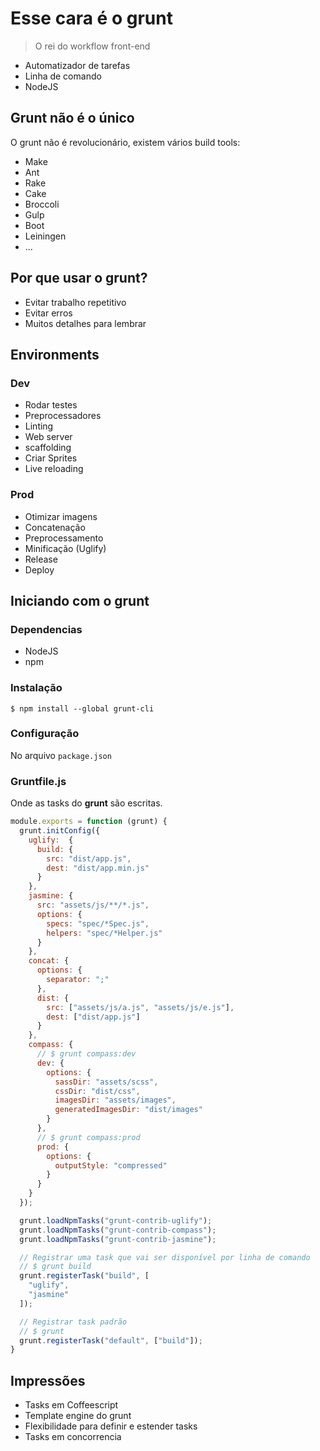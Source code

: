 # Esse cara é o grunt

> O rei do workflow front-end

* Automatizador de tarefas
* Linha de comando
* NodeJS

## Grunt não é o único
O grunt não é revolucionário, existem vários build tools:

* Make
* Ant
* Rake
* Cake
* Broccoli
* Gulp
* Boot
* Leiningen
* ...

## Por que usar o grunt?
* Evitar trabalho repetitivo
* Evitar erros
* Muitos detalhes para lembrar

## Environments

### Dev
* Rodar testes
* Preprocessadores
* Linting
* Web server
* scaffolding
* Criar Sprites
* Live reloading

### Prod
* Otimizar imagens
* Concatenação
* Preprocessamento
* Minificação (Uglify)
* Release
* Deploy

## Iniciando com o grunt

### Dependencias
* NodeJS
* npm

### Instalação
```shell
$ npm install --global grunt-cli
```

### Configuração
No arquivo ``package.json``

### Gruntfile.js
Onde as tasks do **grunt** são escritas.

```javascript
module.exports = function (grunt) {
  grunt.initConfig({
    uglify:  {
      build: {
        src: "dist/app.js",
        dest: "dist/app.min.js"
      }
    },
    jasmine: {
      src: "assets/js/**/*.js",
      options: {
        specs: "spec/*Spec.js",
        helpers: "spec/*Helper.js"
      }
    },
    concat: {
      options: {
        separator: ";"
      },
      dist: {
        src: ["assets/js/a.js", "assets/js/e.js"],
        dest: ["dist/app.js"]
      }
    },
    compass: {
      // $ grunt compass:dev
      dev: {
        options: {
          sassDir: "assets/scss",
          cssDir: "dist/css",
          imagesDir: "assets/images",
          generatedImagesDir: "dist/images"
        }
      },
      // $ grunt compass:prod
      prod: {
        options: {
          outputStyle: "compressed"
        }
      }
    }
  });

  grunt.loadNpmTasks("grunt-contrib-uglify");
  grunt.loadNpmTasks("grunt-contrib-compass");
  grunt.loadNpmTasks("grunt-contrib-jasmine");

  // Registrar uma task que vai ser disponível por linha de comando
  // $ grunt build
  grunt.registerTask("build", [
    "uglify",
    "jasmine"
  ]);

  // Registrar task padrão
  // $ grunt
  grunt.registerTask("default", ["build"]);
}
```

## Impressões
* Tasks em Coffeescript
* Template engine do grunt
* Flexibilidade para definir e estender tasks
* Tasks em concorrencia
